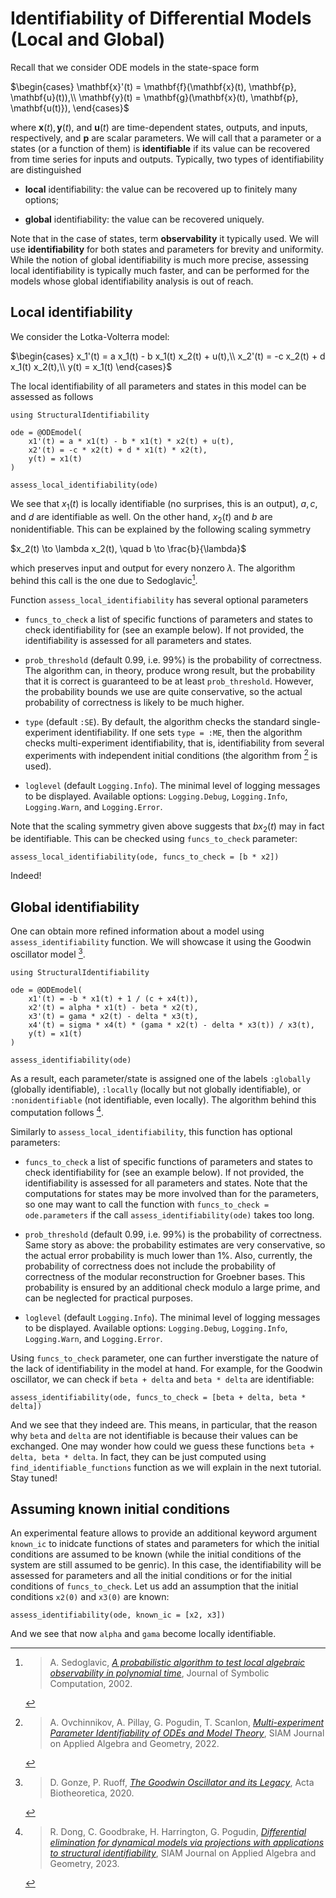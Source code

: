 # Identifiability of Differential Models (Local and Global)

Recall that we consider ODE models in the state-space form

$\begin{cases}
\mathbf{x}'(t) = \mathbf{f}(\mathbf{x}(t), \mathbf{p}, \mathbf{u}(t)),\\
\mathbf{y}(t) = \mathbf{g}(\mathbf{x}(t), \mathbf{p}, \mathbf{u(t)}),
\end{cases}$

where $\mathbf{x}(t), \mathbf{y}(t)$, and $\mathbf{u}(t)$ are time-dependent states, outputs, and inputs, respectively,
and $\mathbf{p}$ are scalar parameters.
We will call that a parameter or a states (or a function of them) is **identifiable** if its value can be recovered from
time series for inputs and outputs.
Typically, two types of identifiability are distinguished

  - **local** identifiability: the value can be recovered up to finitely many options;

  - **global** identifiability: the value can be recovered uniquely.

Note that in the case of states, term **observability** it typically used. We will use **identifiability** for both
states and parameters for brevity and uniformity.
While the notion of global identifiability is much more precise, assessing local identifiability is typically much faster,
and can be performed for the models whose global identifiability analysis is out of reach.

## Local identifiability

We consider the Lotka-Volterra model:

$\begin{cases}
x_1'(t) = a x_1(t) - b x_1(t) x_2(t) + u(t),\\
x_2'(t) = -c x_2(t) + d x_1(t) x_2(t),\\
y(t) = x_1(t)
\end{cases}$

The local identifiability of all parameters and states in this model can be assessed as follows

```@example local
using StructuralIdentifiability

ode = @ODEmodel(
    x1'(t) = a * x1(t) - b * x1(t) * x2(t) + u(t),
    x2'(t) = -c * x2(t) + d * x1(t) * x2(t),
    y(t) = x1(t)
)

assess_local_identifiability(ode)
```

We see that $x_1(t)$ is locally identifiable (no surprises, this is an output), $a, c,$ and $d$ are identifiable as well.
On the other hand, $x_2(t)$ and $b$ are nonidentifiable. This can be explained by the following scaling symmetry

$x_2(t) \to \lambda x_2(t), \quad b \to \frac{b}{\lambda}$

which preserves input and output for every nonzero $\lambda$.
The algorithm behind this call is the one due to Sedoglavic[^1].

Function `assess_local_identifiability` has several optional parameters

  - `funcs_to_check` a list of specific functions of parameters and states to check identifiability for (see an example below).
    If not provided, the identifiability is assessed for all parameters and states.

  - `prob_threshold` (default $0.99$, i.e. 99%) is the probability of correctness. The algorithm can, in theory, produce wrong result, but the probability that it is correct
    is guaranteed to be at least `prob_threshold`. However, the probability bounds we use are quite conservative, so the actual probability of correctness is
    likely to be much higher.
  - `type` (default `:SE`). By default, the algorithm checks the standard single-experiment identifiability. If one sets `type = :ME`, then the algorithm
    checks multi-experiment identifiability, that is, identifiability from several experiments with independent initial conditions (the algorithm from [^2] is used).
  - `loglevel` (default `Logging.Info`). The minimal level of logging messages to be displayed. Available options: `Logging.Debug`,
    `Logging.Info`, `Logging.Warn`, and `Logging.Error`.

Note that the scaling symmetry given above suggests that $b x_2(t)$ may in fact be identifiable. This can be checked using `funcs_to_check` parameter:

```@example local
assess_local_identifiability(ode, funcs_to_check = [b * x2])
```

Indeed!

## Global identifiability

One can obtain more refined information about a model using `assess_identifiability` function.
We will showcase it using the Goodwin oscillator model [^3].

```@example global
using StructuralIdentifiability

ode = @ODEmodel(
    x1'(t) = -b * x1(t) + 1 / (c + x4(t)),
    x2'(t) = alpha * x1(t) - beta * x2(t),
    x3'(t) = gama * x2(t) - delta * x3(t),
    x4'(t) = sigma * x4(t) * (gama * x2(t) - delta * x3(t)) / x3(t),
    y(t) = x1(t)
)

assess_identifiability(ode)
```

As a result, each parameter/state is assigned one of the labels `:globally` (globally identifiable), `:locally` (locally but not globally identifiable),
or `:nonidentifiable` (not identifiable, even locally).
The algorithm behind this computation follows [^4].

Similarly to `assess_local_identifiability`, this function has optional parameters:

  - `funcs_to_check` a list of specific functions of parameters and states to check identifiability for (see an example below).
    If not provided, the identifiability is assessed for all parameters and states. Note that the computations for states may be
    more involved than for the parameters, so one may want to call the function with `funcs_to_check = ode.parameters` if the
    call `assess_identifiability(ode)` takes too long.

  - `prob_threshold` (default $0.99$, i.e. 99%) is the probability of correctness. Same story as above: the probability estimates are very conservative, so the actual
    error probability is much lower than 1%.
    Also, currently, the probability of correctness does not include the probability of correctness of the modular reconstruction for Groebner bases.
    This probability is ensured by an additional check modulo a large prime, and can be neglected for practical purposes.
  - `loglevel` (default `Logging.Info`). The minimal level of logging messages to be displayed. Available options: `Logging.Debug`,
    `Logging.Info`, `Logging.Warn`, and `Logging.Error`.

Using `funcs_to_check` parameter, one can further inverstigate the nature of the lack of identifiability in the model at hand.
For example, for the Goodwin oscillator, we can check if `beta + delta` and `beta * delta` are identifiable:

```@example global
assess_identifiability(ode, funcs_to_check = [beta + delta, beta * delta])
```

And we see that they indeed are. This means, in particular, that the reason why `beta` and `delta` are not identifiable is because their values
can be exchanged. One may wonder how could we guess these functions `beta + delta, beta * delta`. In fact, they can be just computed using
`find_identifiable_functions` function as we will explain in the next tutorial. Stay tuned!

## Assuming known initial conditions

An experimental feature allows to provide an additional keyword argument `known_ic` to inidcate functions of states and parameters for which the
initial conditions are assumed to be known (while the initial conditions of the system are still assumed to be genric). In this case,
the identifiability will be assessed for parameters and all the initial conditions or for the initial conditions of `funcs_to_check`.
Let us add an assumption that the initial conditions `x2(0)` and `x3(0)` are known:

```@example global
assess_identifiability(ode, known_ic = [x2, x3])
```

And we see that now `alpha` and `gama` become locally identifiable.

[^1]: > A. Sedoglavic, [*A probabilistic algorithm to test local algebraic observability in polynomial time*](https://doi.org/10.1006/jsco.2002.0532), Journal of Symbolic Computation, 2002.
[^2]: > A. Ovchinnikov, A. Pillay, G. Pogudin, T. Scanlon, [*Multi-experiment Parameter Identifiability of ODEs and Model Theory*](https://doi.org/10.1137/21M1389845), SIAM Journal on Applied Algebra and Geometry, 2022.
[^3]: > D. Gonze, P. Ruoff, [*The Goodwin Oscillator and its Legacy*](https://doi.org/10.1007/s10441-020-09379-8), Acta Biotheoretica, 2020.
[^4]: > R. Dong, C. Goodbrake, H. Harrington, G. Pogudin, [*Differential elimination for dynamical models via projections with applications to structural identifiability*](https://doi.org/10.1137/22M1469067), SIAM Journal on Applied Algebra and Geometry, 2023.
